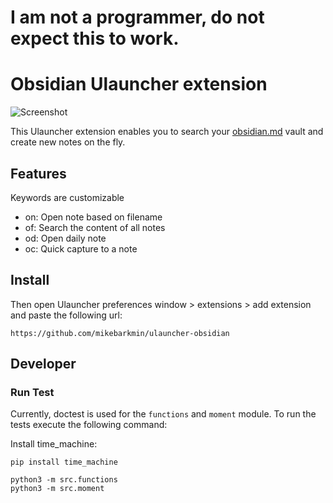 # I am not a programmer, do not expect this to work.

# Obsidian Ulauncher extension

![Screenshot](screenshot.png)

This Ulauncher extension enables you to search your [obsidian.md](https://obsidian.md/) vault and create new notes on the fly.

## Features

Keywords are customizable

* on: Open note based on filename
* of: Search the content of all notes
* od: Open daily note
* oc: Quick capture to a note

## Install

Then open Ulauncher preferences window > extensions > add extension and paste the following url:

```
https://github.com/mikebarkmin/ulauncher-obsidian
```

## Developer

### 

### Run Test

Currently, doctest is used for the `functions` and `moment` module. To run the tests execute the following command:

Install time_machine:
```
pip install time_machine
```

```
python3 -m src.functions
python3 -m src.moment
``` 

